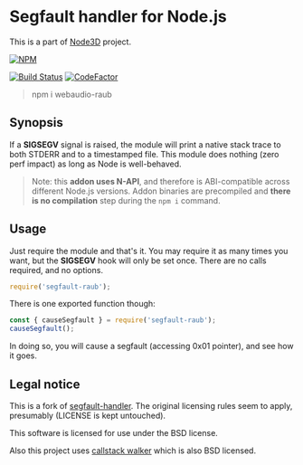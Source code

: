 # Segfault handler for Node.js

This is a part of [Node3D](https://github.com/node-3d) project.

[![NPM](https://nodei.co/npm/segfault-raub.png?compact=true)](https://www.npmjs.com/package/segfault-raub)

[![Build Status](https://api.travis-ci.com/node-3d/segfault-raub.svg?branch=master)](https://travis-ci.com/node-3d/segfault-raub)
[![CodeFactor](https://www.codefactor.io/repository/github/node-3d/segfault-raub/badge)](https://www.codefactor.io/repository/github/node-3d/segfault-raub)

> npm i webaudio-raub


## Synopsis

If a **SIGSEGV** signal is raised, the module will print a native stack trace to both
STDERR and to a timestamped file. This module does nothing (zero perf impact) as long
as Node is well-behaved.

> Note: this **addon uses N-API**, and therefore is ABI-compatible across different
Node.js versions. Addon binaries are precompiled and **there is no compilation**
step during the `npm i` command.


## Usage

Just require the module and that's it. You may require it as many times you want,
but the **SIGSEGV** hook will only be set once. There are no calls required, and
no options.

```javascript
require('segfault-raub');
```

There is one exported function though:

```javascript
const { causeSegfault } = require('segfault-raub');
causeSegfault();
```

In doing so, you will cause a segfault (accessing 0x01 pointer), and see how it goes.


## Legal notice

This is a fork of [segfault-handler](https://github.com/ddopson/node-segfault-handler).
The original licensing rules seem to apply, presumably (LICENSE is kept untouched).

This software is licensed for use under the BSD license.

Also this project uses [callstack walker](https://github.com/JochenKalmbach/StackWalker)
which is also BSD licensed.
